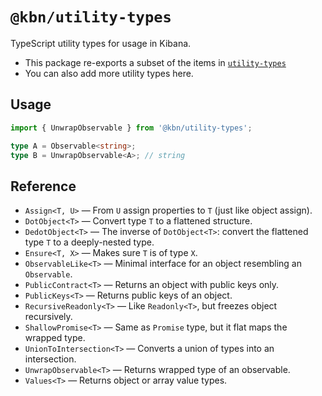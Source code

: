 # `@kbn/utility-types`

TypeScript utility types for usage in Kibana.

- This package re-exports a subset of the items in [`utility-types`](https://github.com/piotrwitek/utility-types)
- You can also add more utility types here.

## Usage

```ts
import { UnwrapObservable } from '@kbn/utility-types';

type A = Observable<string>;
type B = UnwrapObservable<A>; // string
```

## Reference

- `Assign<T, U>` &mdash; From `U` assign properties to `T` (just like object assign).
- `DotObject<T>` &mdash; Convert type `T` to a flattened structure.
- `DedotObject<T>` &mdash; The inverse of `DotObject<T>`: convert the flattened type `T` to a deeply-nested type.
- `Ensure<T, X>` &mdash; Makes sure `T` is of type `X`.
- `ObservableLike<T>` &mdash; Minimal interface for an object resembling an `Observable`.
- `PublicContract<T>` &mdash; Returns an object with public keys only.
- `PublicKeys<T>` &mdash; Returns public keys of an object.
- `RecursiveReadonly<T>` &mdash; Like `Readonly<T>`, but freezes object recursively.
- `ShallowPromise<T>` &mdash; Same as `Promise` type, but it flat maps the wrapped type.
- `UnionToIntersection<T>` &mdash; Converts a union of types into an intersection.
- `UnwrapObservable<T>` &mdash; Returns wrapped type of an observable.
- `Values<T>` &mdash; Returns object or array value types.
